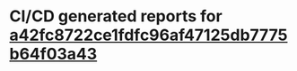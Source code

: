 # CI/CD generated reports for [a42fc8722ce1fdfc96af47125db7775b64f03a43](https://github.com/hydephp/develop/commit/a42fc8722ce1fdfc96af47125db7775b64f03a43)
